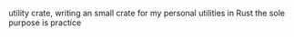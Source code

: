 utility crate,
writing an small crate for my personal utilities in Rust
the sole purpose is practice
